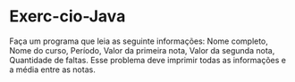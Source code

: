 # Exerc-cio-Java
Faça um programa que leia as seguinte informações: Nome completo, Nome do curso, Período, Valor da primeira nota, Valor da segunda nota, Quantidade de faltas. Esse problema deve imprimir todas as informações e a média entre as notas.
